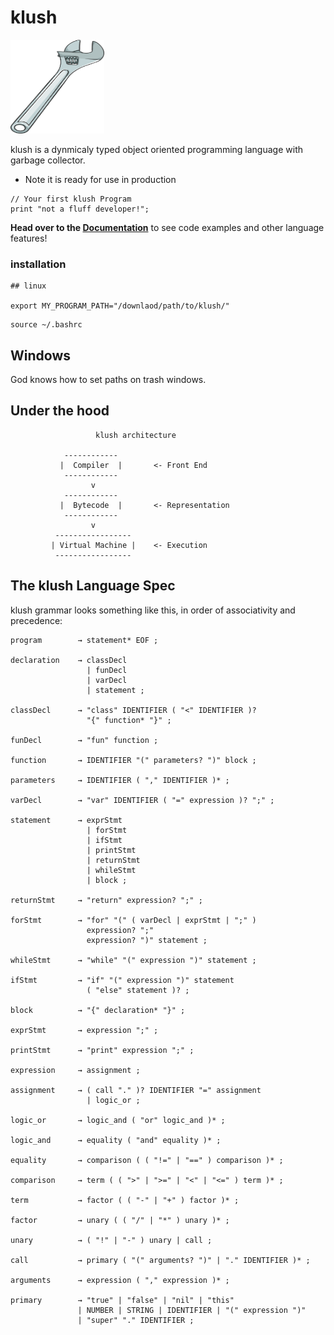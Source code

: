 # klush

<img src="./assets/spanner.png" alt="Description of Image" width="150" height="150">

klush is a dynmicaly typed object oriented programming language with garbage collector.

* Note it is ready for use in production
```
// Your first klush Program
print "not a fluff developer!";
```

**Head over to the [Documentation](/DOCUMENTATION.md)** to see code examples and other language features!


### installation 
```
## linux

export MY_PROGRAM_PATH="/downlaod/path/to/klush/"
```

```
source ~/.bashrc
```

## Windows

God knows how to set paths on trash windows.

## Under the hood

```
                   klush architecture
                
            ------------
           |  Compiler  |       <- Front End
            ------------
                  v
            ------------
           |  Bytecode  |       <- Representation
            ------------
                  v
          -----------------
         | Virtual Machine |    <- Execution
          -----------------
```

## The klush Language Spec

klush  grammar looks something like this, in order of associativity and precedence:

```
program        → statement* EOF ;

declaration    → classDecl
                 | funDecl
                 | varDecl
                 | statement ;

classDecl      → "class" IDENTIFIER ( "<" IDENTIFIER )?
                 "{" function* "}" ;             
                 
funDecl        → "fun" function ;

function       → IDENTIFIER "(" parameters? ")" block ;             

parameters     → IDENTIFIER ( "," IDENTIFIER )* ;
                 
varDecl        → "var" IDENTIFIER ( "=" expression )? ";" ;

statement      → exprStmt
                 | forStmt
                 | ifStmt
                 | printStmt
                 | returnStmt
                 | whileStmt
                 | block ;

returnStmt     → "return" expression? ";" ;

forStmt        → "for" "(" ( varDecl | exprStmt | ";" )
                 expression? ";"
                 expression? ")" statement ;

whileStmt      → "while" "(" expression ")" statement ;

ifStmt         → "if" "(" expression ")" statement
                 ( "else" statement )? ;

block          → "{" declaration* "}" ;

exprStmt       → expression ";" ;

printStmt      → "print" expression ";" ;

expression     → assignment ;

assignment     → ( call "." )? IDENTIFIER "=" assignment
                 | logic_or ;
               
logic_or       → logic_and ( "or" logic_and )* ;

logic_and      → equality ( "and" equality )* ;

equality       → comparison ( ( "!=" | "==" ) comparison )* ;

comparison     → term ( ( ">" | ">=" | "<" | "<=" ) term )* ;

term           → factor ( ( "-" | "+" ) factor )* ;

factor         → unary ( ( "/" | "*" ) unary )* ;

unary          → ( "!" | "-" ) unary | call ;

call           → primary ( "(" arguments? ")" | "." IDENTIFIER )* ;

arguments      → expression ( "," expression )* ;

primary        → "true" | "false" | "nil" | "this"
               | NUMBER | STRING | IDENTIFIER | "(" expression ")"
               | "super" "." IDENTIFIER ;

```
